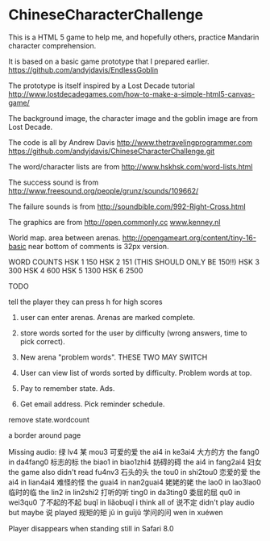 ChineseCharacterChallenge
=========================

This is a HTML 5 game to help me, and hopefully others, practice Mandarin character comprehension.

It is based on a basic game prototype that I prepared earlier. https://github.com/andyjdavis/EndlessGoblin

The prototype is itself inspired by a Lost Decade tutorial http://www.lostdecadegames.com/how-to-make-a-simple-html5-canvas-game/

The background image, the character image and the goblin image are from Lost Decade.

The code is all by Andrew Davis http://www.thetravelingprogrammer.com https://github.com/andyjdavis/ChineseCharacterChallenge.git

The word/character lists are from http://www.hskhsk.com/word-lists.html

The success sound is from http://www.freesound.org/people/grunz/sounds/109662/

The failure sounds is from http://soundbible.com/992-Right-Cross.html

The graphics are from http://open.commonly.cc  www.kenney.nl

World map. area between arenas.
http://opengameart.org/content/tiny-16-basic
near bottom of comments is 32px version.

WORD COUNTS
HSK 1 150
HSK 2 151 (THIS SHOULD ONLY BE 150!!)
HSK 3 300
HSK 4 600
HSK 5 1300
HSK 6 2500


TODO

tell the player they can press h for high scores

1) user can enter arenas. Arenas are marked complete.

2) store words sorted for the user by difficulty (wrong answers, time to pick correct).

3) New arena "problem words".
THESE TWO MAY SWITCH
4) User can view list of words sorted by difficulty. Problem words at top.

5) Pay to remember state. Ads.

6) Get email address. Pick reminder schedule.




remove state.wordcount

a border around page

Missing audio:
绿 lv4
某 mou3
可爱的爱 the ai4 in ke3ai4
大方的方 the fang0 in da4fang0
标志的标 the biao1 in biao1zhi4
妨碍的碍 the ai4 in fang2ai4
妇女 the game also didn't read fu4nv3
石头的头 the tou0 in shi2tou0
恋爱的爱 the ai4 in lian4ai4
难怪的怪 the guai4 in nan2guai4
姥姥的姥 the lao0 in lao3lao0
临时的临 the lin2 in lin2shi2
打听的听 ting0 in da3ting0
委屈的屈 qu0 in wei3qu0
了不起的不起 buqǐ in liǎobuqǐ
i think all of 说不定 didn't play audio but maybe 说 played
规矩的矩 jǔ in guījǔ
学问的问 wen in xuéwen

Player disappears when standing still in Safari 8.0
